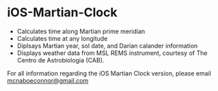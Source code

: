 # iOS-Martian-Clock

- Calculates time along Martian prime meridian 
- Calculates time at any longitude 
- Diplsays Martian year, sol date, and Darian calander information
- Displays weather data from MSL REMS instrument, courtesy of The Centro de Astrobiologia (CAB). 

For all information regarding the iOS Martian Clock version, please email mcnaboeconnor@gmail.com

